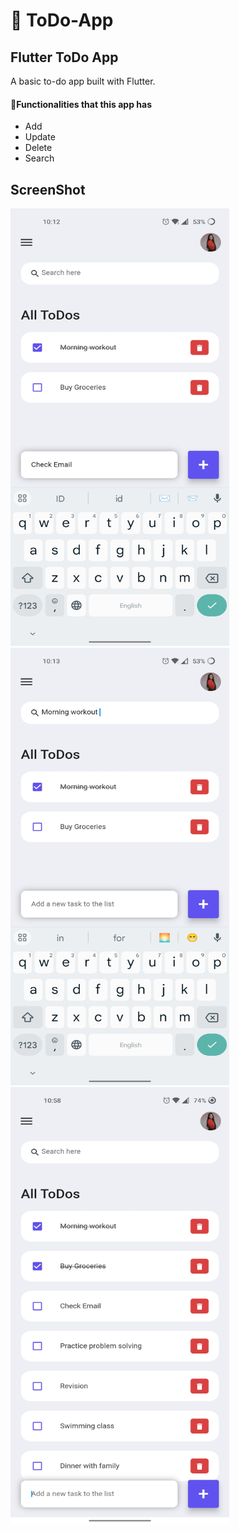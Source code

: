 # 💛 ToDo-App
##  Flutter ToDo App
A basic to-do app built with Flutter. 
#### 📌Functionalities that this app has
- Add
- Update
- Delete
- Search

## ScreenShot
<img src="https://github.com/nt044/ToDo-App/blob/main/Screenshots/SS1.jpg" alt="Screenshot" width="350" height="700">
<img src="https://github.com/nt044/ToDo-App/blob/main/Screenshots/SS2.jpg" alt="Screenshot" width="350" height="700">
<img src="https://github.com/nt044/ToDo-App/blob/main/Screenshots/SS3.jpg" alt="Screenshot" width="350" height="700">


